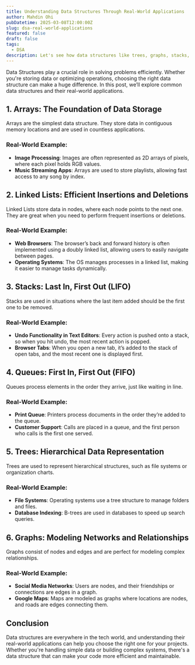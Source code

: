 ```yaml
---
title: Understanding Data Structures Through Real-World Applications
author: Mahdin Ohi
pubDatetime: 2025-03-08T12:00:00Z
slug: dsa-real-world-applications
featured: false
draft: false
tags:
  - DSA
description: Let's see how data structures like trees, graphs, stacks, and queues are used in real-world systems, such as social media networks or operating systems.
---
```


Data Structures play a crucial role in solving problems efficiently. Whether you're storing data or optimizing operations, choosing the right data structure can make a huge difference. In this post, we’ll explore common data structures and their real-world applications.

## 1. Arrays: The Foundation of Data Storage

Arrays are the simplest data structure. They store data in contiguous memory locations and are used in countless applications.

### Real-World Example:

- **Image Processing**: Images are often represented as 2D arrays of pixels, where each pixel holds RGB values.
- **Music Streaming Apps**: Arrays are used to store playlists, allowing fast access to any song by index.

## 2. Linked Lists: Efficient Insertions and Deletions

Linked Lists store data in nodes, where each node points to the next one. They are great when you need to perform frequent insertions or deletions.

### Real-World Example:

- **Web Browsers**: The browser’s back and forward history is often implemented using a doubly linked list, allowing users to easily navigate between pages.
- **Operating Systems**: The OS manages processes in a linked list, making it easier to manage tasks dynamically.

## 3. Stacks: Last In, First Out (LIFO)

Stacks are used in situations where the last item added should be the first one to be removed.

### Real-World Example:

- **Undo Functionality in Text Editors**: Every action is pushed onto a stack, so when you hit undo, the most recent action is popped.
- **Browser Tabs**: When you open a new tab, it’s added to the stack of open tabs, and the most recent one is displayed first.

## 4. Queues: First In, First Out (FIFO)

Queues process elements in the order they arrive, just like waiting in line.

### Real-World Example:

- **Print Queue**: Printers process documents in the order they’re added to the queue.
- **Customer Support**: Calls are placed in a queue, and the first person who calls is the first one served.

## 5. Trees: Hierarchical Data Representation

Trees are used to represent hierarchical structures, such as file systems or organization charts.

### Real-World Example:

- **File Systems**: Operating systems use a tree structure to manage folders and files.
- **Database Indexing**: B-trees are used in databases to speed up search queries.

## 6. Graphs: Modeling Networks and Relationships

Graphs consist of nodes and edges and are perfect for modeling complex relationships.

### Real-World Example:

- **Social Media Networks**: Users are nodes, and their friendships or connections are edges in a graph.
- **Google Maps**: Maps are modeled as graphs where locations are nodes, and roads are edges connecting them.

## Conclusion

Data structures are everywhere in the tech world, and understanding their real-world applications can help you choose the right one for your projects. Whether you're handling simple data or building complex systems, there's a data structure that can make your code more efficient and maintainable.
